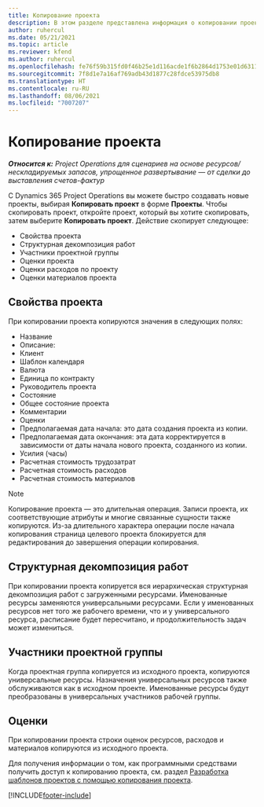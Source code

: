 ```yaml
---
title: Копирование проекта
description: В этом разделе представлена информация о копировании проектов в Dynamics 365 Project Operations.
author: ruhercul
ms.date: 05/21/2021
ms.topic: article
ms.reviewer: kfend
ms.author: ruhercul
ms.openlocfilehash: fe76f59b315fd0f46b25e1d116acde1f6b2864d1753e01d6311ea93ae7d116fc
ms.sourcegitcommit: 7f8d1e7a16af769adb43d1877c28fdce53975db8
ms.translationtype: HT
ms.contentlocale: ru-RU
ms.lasthandoff: 08/06/2021
ms.locfileid: "7007207"
---
```

# <a name="copy-a-project"></a>Копирование проекта

_**Относится к:** Project Operations для сценариев на основе ресурсов/нескладируемых запасов, упрощенное развертывание — от сделки до выставления счетов-фактур_

С Dynamics 365 Project Operations вы можете быстро создавать новые проекты, выбирая **Копировать проект** в форме **Проекты**. Чтобы скопировать проект, откройте проект, который вы хотите скопировать, затем выберите **Копировать проект**. Действие скопирует следующее:

- Свойства проекта 
- Структурная декомпозиция работ
- Участники проектной группы
- Оценки проекта
- Оценки расходов по проекту
- Оценки материалов проекта

## <a name="project-properties"></a>Свойства проекта

При копировании проекта копируются значения в следующих полях:

- Название
- Описание:
- Клиент
- Шаблон календаря
- Валюта
- Единица по контракту
- Руководитель проекта
- Состояние
- Общее состояние проекта
- Комментарии
- Оценки
- Предполагаемая дата начала: это дата создания проекта из копии.
- Предполагаемая дата окончания: эта дата корректируется в зависимости от даты начала нового проекта, созданного из копии.
- Усилия (часы)
- Расчетная стоимость трудозатрат
- Расчетная стоимость расходов
- Расчетная стоимость материалов

> [!NOTE]
> Копирование проекта — это длительная операция. Записи проекта, их соответствующие атрибуты и многие связанные сущности также копируются. Из-за длительного характера операции после начала копирования страница целевого проекта блокируется для редактирования до завершения операции копирования.

## <a name="work-breakdown-structure"></a>Структурная декомпозиция работ

При копировании проекта копируется вся иерархическая структурная декомпозиция работ с загруженными ресурсами. Именованные ресурсы заменяются универсальными ресурсами. Если у именованных ресурсов нет того же рабочего времени, что и у универсального ресурса, расписание будет пересчитано, и продолжительность задач может измениться.

## <a name="project-team-members"></a>Участники проектной группы

Когда проектная группа копируется из исходного проекта, копируются универсальные ресурсы. Назначения универсальных ресурсов также обслуживаются как в исходном проекте. Именованные ресурсы будут преобразованы в универсальных участников рабочей группы.

## <a name="estimates"></a>Оценки

При копировании проекта строки оценок ресурсов, расходов и материалов копируются из исходного проекта. 

Для получения информации о том, как программными средствами получить доступ к копированию проекта, см. раздел [Разработка шаблонов проектов с помощью копирования проекта](dev-copy-project.md).


[!INCLUDE[footer-include](../includes/footer-banner.md)]
